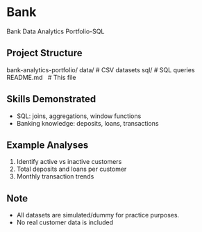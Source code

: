 # Bank
Bank Data Analytics Portfolio-SQL
## Project Structure

bank-analytics-portfolio/
data/       # CSV datasets
sql/        # SQL queries
README.md   # This file
## Skills Demonstrated

- SQL: joins, aggregations, window functions
- Banking knowledge: deposits, loans, transactions
## Example Analyses

1. Identify active vs inactive customers
2. Total deposits and loans per customer
3. Monthly transaction trends
## Note

- All datasets are simulated/dummy for practice purposes.
- No real customer data is included

